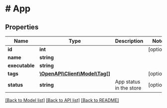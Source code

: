 # # App

## Properties

Name | Type | Description | Notes
------------ | ------------- | ------------- | -------------
**id** | **int** |  | [optional]
**name** | **string** |  |
**executable** | **string** |  |
**tags** | [**\OpenAPI\Client\Model\Tag[]**](Tag.md) |  | [optional]
**status** | **string** | App status in the store | [optional]

[[Back to Model list]](../../README.md#models) [[Back to API list]](../../README.md#endpoints) [[Back to README]](../../README.md)
